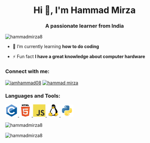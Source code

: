 
<h1 align="center">Hi 👋, I'm Hammad Mirza</h1>
<h3 align="center">A passionate learner from India</h3>

<p align="left"> <img src="https://komarev.com/ghpvc/?username=hammadmirza8&label=Profile%20views&color=0e75b6&style=flat" alt="hammadmirza8" /> </p>

- 🌱 I’m currently learning **how to do coding**

- ⚡ Fun fact **I have a great knowledge about computer hardware**

<h3 align="left">Connect with me:</h3>
<p align="left">
<a href="https://twitter.com/iamhammad08" target="blank"><img align="center" src="https://raw.githubusercontent.com/rahuldkjain/github-profile-readme-generator/master/src/images/icons/Social/twitter.svg" alt="iamhammad08" height="30" width="40" /></a>
<a href="https://www.youtube.com/@Hammad_8" target="blank"><img align="center" src="https://raw.githubusercontent.com/rahuldkjain/github-profile-readme-generator/master/src/images/icons/Social/youtube.svg" alt="hammad mirza" height="30" width="40" /></a>
</p>

<h3 align="left">Languages and Tools:</h3>
<p align="left"> <a href="https://www.cprogramming.com/" target="_blank" rel="noreferrer"> <img src="https://raw.githubusercontent.com/devicons/devicon/master/icons/c/c-original.svg" alt="c" width="40" height="40"/> </a> <a href="https://www.w3.org/html/" target="_blank" rel="noreferrer"> <img src="https://raw.githubusercontent.com/devicons/devicon/master/icons/html5/html5-original-wordmark.svg" alt="html5" width="40" height="40"/> </a> <a href="https://developer.mozilla.org/en-US/docs/Web/JavaScript" target="_blank" rel="noreferrer"> <img src="https://raw.githubusercontent.com/devicons/devicon/master/icons/javascript/javascript-original.svg" alt="javascript" width="40" height="40"/> </a> <a href="https://www.linux.org/" target="_blank" rel="noreferrer"> <img src="https://raw.githubusercontent.com/devicons/devicon/master/icons/linux/linux-original.svg" alt="linux" width="40" height="40"/> </a> <a href="https://www.python.org" target="_blank" rel="noreferrer"> <img src="https://raw.githubusercontent.com/devicons/devicon/master/icons/python/python-original.svg" alt="python" width="40" height="40"/> </a> </p>

<p><img align="center" src="https://github-readme-stats.vercel.app/api/top-langs?username=hammadmirza8&show_icons=true&locale=en&layout=compact" alt="hammadmirza8" /></p>

<p><img align="center" src="https://github-readme-streak-stats.herokuapp.com/?user=hammadmirza8&" alt="hammadmirza8" /></p>
